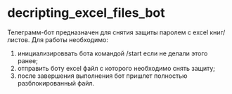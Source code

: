 # decripting_excel_files_bot
Телеграмм-бот предназначен для снятия защиты паролем с excel книг/листов. Для работы необходимо:

1) инициализироввать бота командой /start если не делали этого ранее;
2) отправить боту excel файл с которого необходимо снять защиту;
3) после завершения выполнения бот пришлет полностью разблокированный файл.

